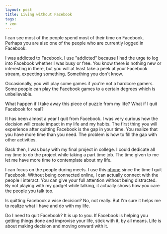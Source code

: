 ```yaml
---
layout: post
title: Living without Facebook
tags:
- zen
---
```

I can see most of the people spend most of their time on Facebook. Perhaps you are also one of the people who are currently logged in Facebook.

I was addicted to Facebook. I use "addicted" because I had the urge to log into Facebook whether I was busy or free. You know there is nothing new or interesting in there, but you will at least take a peek at your Facebook stream, expecting something. Something you don't know.

Occasionally, you will play some games if you're not a hardcore gamers. Some people can play the Facebook games to a certain degrees which is unbelievable.

What happen if I take away this piece of puzzle from my life? What if I quit Facebook for real?

It has been almost a year I quit from Facebook. I was very curious how the decision will create impact in my life and my habits. The first thing you will experience after quitting Facebook is the gap in your time. You realize that you have more time than you need. The problem is how to fill the gap with other activities.

Back then, I was busy with my final project in college. I could dedicate all my time to do the project while taking a part time job. The time given to me let me have more time to contemplate about my life.

I can focus on the people during meets. I use this [phone](http://sayzlim.net/witel-k336-the-minimal-of-minimalism/) since the time I quit Facebook. Without being connected online, I can actually connect with the people I interact. You can give your full attention without being distracted. By not playing with my gadget while talking, it actually shows how you care the people you talk too.

Is quitting Facebook a wise decision? No, not really. But I'm sure it helps me to realize what I have and do with my life.

Do I need to quit Facebook? It is up to you. If Facebook is helping you getting things done and improvise your life, stick with it, by all means. Life is about making decision and moving onward with it.